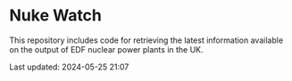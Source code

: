 # Nuke Watch

This repository includes code for retrieving the latest information available on the output of EDF nuclear power plants in the UK.

Last updated: 2024-05-25 21:07